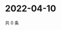 # 2022-04-10

共 0 条

<!-- BEGIN WEIBO -->
<!-- 最后更新时间 Sun Apr 10 2022 10:37:22 GMT+0800 (China Standard Time) -->

<!-- END WEIBO -->
